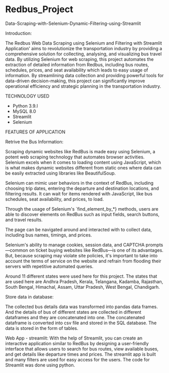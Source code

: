 # Redbus_Project




Data-Scraping-with-Selenium-Dynamic-Filtering-using-Streamlit

 Introduction:

The Redbus Web Data Scraping using Selenium and Filtering with Streamlit Application' aims to revolutionize the transportation industry by providing a comprehensive solution for collecting, analysing, and visualizing bus travel data. By utilizing Selenium for web scraping, this project automates the extraction of detailed information from Redbus, including bus routes, schedules, prices, and seat availability which leads to easy usage of information. By streamlining data collection and providing powerful tools for data-driven decision-making, this project can significantly improve operational efficiency and strategic planning in the transportation industry.
  
 TECHNOLOGY USED
* Python 3.9.I
* MySQL 8.0
* Streamlit
* Selenium

 FEATURES OF APPLICATION

 Retrive the Bus Information:

Scraping dynamic websites like RedBus is made easy using Selenium, a potent web scraping technology that automates browser activities. Selenium excels when it comes to loading content using JavaScript, which is what makes dynamic websites different from static ones where data can be easily extracted using libraries like BeautifulSoup.

Selenium can mimic user behaviors in the context of RedBus, including choosing trip dates, entering the departure and destination locations, and filtering results. It can wait for items rendered with JavaScript, like bus schedules, seat availability, and prices, to load.

Through the usage of Selenium's `find_element_by_*} methods, users are able to discover elements on RedBus such as input fields, search buttons, and travel results.

The page can be navigated around and interacted with to collect data, including bus names, timings, and prices.

Selenium's ability to manage cookies, session data, and CAPTCHA prompts—common on ticket buying websites like RedBus—is one of its advantages. But, because scraping may violate site policies, it's important to take into account the terms of service on the website and refrain from flooding their servers with repetitive automated queries.

Around 11 different states were used here for this project. The states that are used here are Andhra Pradesh, Kerala, Telangana, Kadamba, Rajasthan, South Bengal, Himachal, Assam, Uttar Pradesh, West Bengal, Chandigarh. 

Store data in database:

The collected bus details data was transformed into pandas data frames. And the details of bus of different states are collected in different dataframes and they are concatenated into one. 
The concatenated dataframe is converted into csv file and stored in the SQL database.
The data is stored in the form of tables.

Web App - streamlit:
 With the help of Streamlit, you can create an interactive application similar to RedBus by designing a user-friendly interface that allows users to search for bus routes, view available buses, and get details like departure times and prices. The streamlit app is built and many filters are used for easy access for the users. The code for Streamlit was done using python. 



 
     

                                
    
